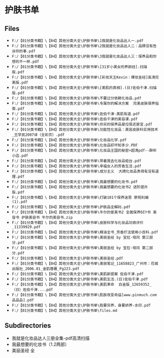 # 护肤书单

## Files

- `F:/【01分类书籍】\【04】其他分类大全\护肤书单\1我就是化妆品达人一.pdf`
- `F:/【01分类书籍】\【04】其他分类大全\护肤书单\2我就是化妆品达人二：品牌没有告诉你的事.pdf`
- `F:/【01分类书籍】\【04】其他分类大全\护肤书单\3我就是化妆品达人三：保养品和你想的不一样.pdf`
- `F:/【01分类书籍】\【04】其他分类大全\护肤书单\[31岁小美女的养颜经].扫描版.pdf`
- `F:/【01分类书籍】\【04】其他分类大全\护肤书单\[彩妆天王Kevin：裸妆圣经]高清完美版.pdf`
- `F:/【01分类书籍】\【04】其他分类大全\护肤书单\[美肌的真相].(日)佐伯千津.扫描版.pdf`
- `F:/【01分类书籍】\【04】其他分类大全\护肤书单\不要过分依赖化妆品.pdf`
- `F:/【01分类书籍】\【04】其他分类大全\护肤书单\专属你的解决方案  完美皮肤保养指南.pdf`
- `F:/【01分类书籍】\【04】其他分类大全\护肤书单\佐伯千津-美肌有道.pdf`
- `F:/【01分类书籍】\【04】其他分类大全\护肤书单\佐伯千津的美容课.pdf`
- `F:/【01分类书籍】\【04】其他分类大全\护肤书单\你买的保养品是垃圾还是宝.pdf`
- `F:/【01分类书籍】\【04】其他分类大全\护肤书单\功能性化妆品：美容皮肤科实用技术_王学民2007译（全彩页）.pdf`
- `F:/【01分类书籍】\【04】其他分类大全\护肤书单\化妆品化学.pdf`
- `F:/【01分类书籍】\【04】其他分类大全\护肤书单\化妆品好坏知多少.PDF`
- `F:/【01分类书籍】\【04】其他分类大全\护肤书单\化妆品王国的秘密+超清pdf--醉听小店.pdf`
- `F:/【01分类书籍】\【04】其他分类大全\护肤书单\带着我去化妆品柜台.pdf`
- `F:/【01分类书籍】\【04】其他分类大全\护肤书单\幸福女人的芳香生活.pdf`
- `F:/【01分类书籍】\【04】其他分类大全\护肤书单\成分主义  大牌化妆品贵得有没有道理.pdf`
- `F:/【01分类书籍】\【04】其他分类大全\护肤书单\我最想要的化妆书.pdf`
- `F:/【01分类书籍】\【04】其他分类大全\护肤书单\我最想要的化妆书2 进阶提升版.pdf`
- `F:/【01分类书籍】\【04】其他分类大全\护肤书单\打破101个保养迷思 廖苑利编 (1).pdf`
- `F:/【01分类书籍】\【04】其他分类大全\护肤书单\护肤品全解码.pdf`
- `F:/【01分类书籍】\【04】其他分类大全\护肤书单\牛尔的爱美书2 全面保养DIY书 美容书 护肤美容书 牛尔的美容书.zip`
- `F:/【01分类书籍】\【04】其他分类大全\护肤书单\皮肤科学与化妆品功效评价_11339929.pdf`
- `F:/【01分类书籍】\【04】其他分类大全\护肤书单\精油全书_芳香疗法使用小百科.pdf`
- `F:/【01分类书籍】\【04】其他分类大全\护肤书单\美丽圣经 by 宝拉·培冈 第三部分.pdf`
- `F:/【01分类书籍】\【04】其他分类大全\护肤书单\美丽圣经 by 宝拉·培冈 第二部分.pdf`
- `F:/【01分类书籍】\【04】其他分类大全\护肤书单\美丽圣经.pdf`
- `F:/【01分类书籍】\【04】其他分类大全\护肤书单\美丽笔记_11658823_广州市：花城出版社_2006.01_金韵蓉著_Pg223.pdf`
- `F:/【01分类书籍】\【04】其他分类大全\护肤书单\美肌新提案 佐伯千津.pdf`
- `F:/【01分类书籍】\【04】其他分类大全\护肤书单\美肌生活.(日)佐伯千津.pdf`
- `F:/【01分类书籍】\【04】其他分类大全\护肤书单\美肌革命  白金版_12659352_（日）佐伯千津....pdf`
- `F:/【01分类书籍】\【04】其他分类大全\护肤书单\肌肤改变命运[www.pinmuch.com 品品品].pdf`
- `F:/【01分类书籍】\【04】其他分类大全\护肤书单\脸要穷养，身要娇养-水印.pdf`
- `F:/【01分类书籍】\【04】其他分类大全\护肤书单\files.md`

## Subdirectories

- 我就是化妆品达人三册全集-pdf高清扫描
- 我最想要的化妆书（1.2两部）
- 美丽圣经 全
